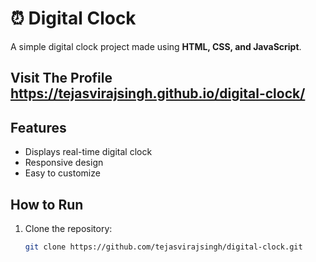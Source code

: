 # ⏰ Digital Clock

A simple digital clock project made using **HTML, CSS, and JavaScript**.
    
## Visit The Profile https://tejasvirajsingh.github.io/digital-clock/
## Features
- Displays real-time digital clock
- Responsive design
- Easy to customize

## How to Run
1. Clone the repository:
   ```bash
   git clone https://github.com/tejasvirajsingh/digital-clock.git
